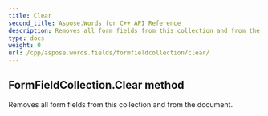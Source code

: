 ```yaml
---
title: Clear
second_title: Aspose.Words for C++ API Reference
description: Removes all form fields from this collection and from the document. 
type: docs
weight: 0
url: /cpp/aspose.words.fields/formfieldcollection/clear/
---
```

## FormFieldCollection.Clear method


Removes all form fields from this collection and from the document. 

